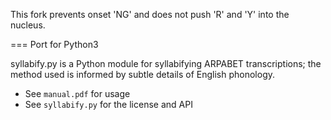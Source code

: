 This fork prevents onset 'NG' and does not push 'R' and 'Y' into the nucleus.

=== Port for Python3

syllabify.py is a Python module for syllabifying ARPABET transcriptions; 
the method used is informed by subtle details of English phonology.

* See `manual.pdf` for usage
* See `syllabify.py` for the license and API
